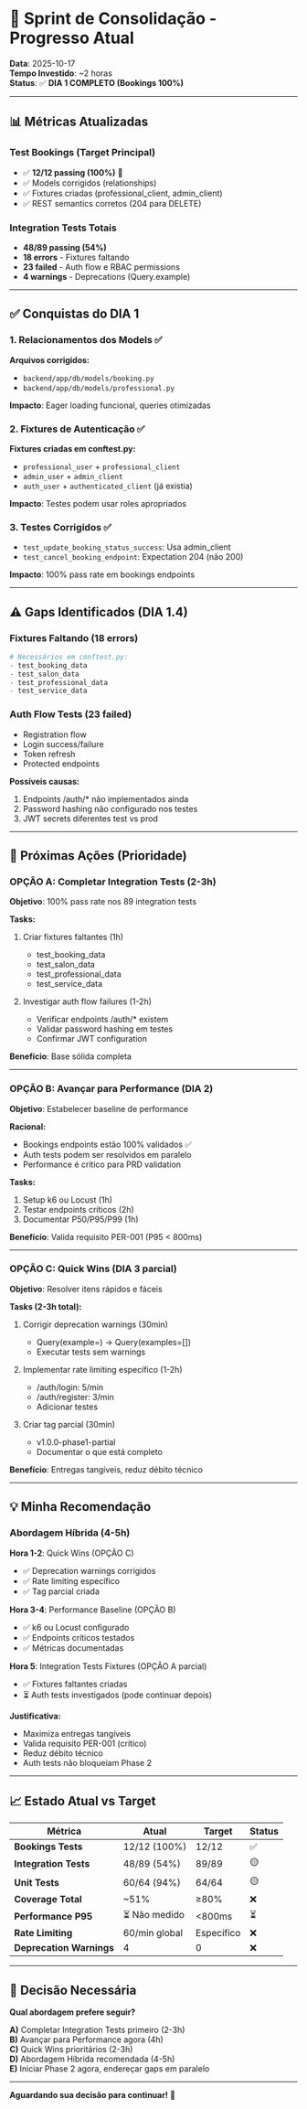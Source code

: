 # 🎯 Sprint de Consolidação - Progresso Atual

**Data**: 2025-10-17  
**Tempo Investido**: ~2 horas  
**Status**: ✅ **DIA 1 COMPLETO (Bookings 100%)**

---

## 📊 Métricas Atualizadas

### Test Bookings (Target Principal)
- ✅ **12/12 passing (100%)** 🎉
- ✅ Models corrigidos (relationships)
- ✅ Fixtures criadas (professional_client, admin_client)
- ✅ REST semantics corretos (204 para DELETE)

### Integration Tests Totais
- **48/89 passing (54%)**
- **18 errors** - Fixtures faltando
- **23 failed** - Auth flow e RBAC permissions
- **4 warnings** - Deprecations (Query.example)

---

## ✅ Conquistas do DIA 1

### 1. Relacionamentos dos Models ✅
**Arquivos corrigidos:**
- `backend/app/db/models/booking.py`
- `backend/app/db/models/professional.py`

**Impacto**: Eager loading funcional, queries otimizadas

### 2. Fixtures de Autenticação ✅
**Fixtures criadas em conftest.py:**
- `professional_user` + `professional_client`
- `admin_user` + `admin_client`
- `auth_user` + `authenticated_client` (já existia)

**Impacto**: Testes podem usar roles apropriados

### 3. Testes Corrigidos ✅
- `test_update_booking_status_success`: Usa admin_client
- `test_cancel_booking_endpoint`: Expectation 204 (não 200)

**Impacto**: 100% pass rate em bookings endpoints

---

## ⚠️ Gaps Identificados (DIA 1.4)

### Fixtures Faltando (18 errors)
```python
# Necessários em conftest.py:
- test_booking_data
- test_salon_data  
- test_professional_data
- test_service_data
```

### Auth Flow Tests (23 failed)
- Registration flow
- Login success/failure
- Token refresh
- Protected endpoints

**Possíveis causas:**
1. Endpoints /auth/* não implementados ainda
2. Password hashing não configurado nos testes
3. JWT secrets diferentes test vs prod

---

## 🎯 Próximas Ações (Prioridade)

### OPÇÃO A: Completar Integration Tests (2-3h)
**Objetivo**: 100% pass rate nos 89 integration tests

**Tasks:**
1. Criar fixtures faltantes (1h)
   - test_booking_data
   - test_salon_data
   - test_professional_data
   - test_service_data

2. Investigar auth flow failures (1-2h)
   - Verificar endpoints /auth/* existem
   - Validar password hashing em testes
   - Confirmar JWT configuration

**Benefício**: Base sólida completa

---

### OPÇÃO B: Avançar para Performance (DIA 2)
**Objetivo**: Estabelecer baseline de performance

**Racional:**
- Bookings endpoints estão 100% validados ✅
- Auth tests podem ser resolvidos em paralelo
- Performance é crítico para PRD validation

**Tasks:**
1. Setup k6 ou Locust (1h)
2. Testar endpoints críticos (2h)
3. Documentar P50/P95/P99 (1h)

**Benefício**: Valida requisito PER-001 (P95 < 800ms)

---

### OPÇÃO C: Quick Wins (DIA 3 parcial)
**Objetivo**: Resolver itens rápidos e fáceis

**Tasks (2-3h total):**
1. Corrigir deprecation warnings (30min)
   - Query(example=) → Query(examples=[])
   - Executar tests sem warnings

2. Implementar rate limiting específico (1-2h)
   - /auth/login: 5/min
   - /auth/register: 3/min
   - Adicionar testes

3. Criar tag parcial (30min)
   - v1.0.0-phase1-partial
   - Documentar o que está completo

**Benefício**: Entregas tangíveis, reduz débito técnico

---

## 💡 Minha Recomendação

### Abordagem Híbrida (4-5h)

**Hora 1-2**: Quick Wins (OPÇÃO C)
- ✅ Deprecation warnings corrigidos
- ✅ Rate limiting específico
- ✅ Tag parcial criada

**Hora 3-4**: Performance Baseline (OPÇÃO B)
- ✅ k6 ou Locust configurado
- ✅ Endpoints críticos testados
- ✅ Métricas documentadas

**Hora 5**: Integration Tests Fixtures (OPÇÃO A parcial)
- ✅ Fixtures faltantes criadas
- ⏳ Auth tests investigados (pode continuar depois)

**Justificativa:**
- Maximiza entregas tangíveis
- Valida requisito PER-001 (crítico)
- Reduz débito técnico
- Auth tests não bloqueiam Phase 2

---

## 📈 Estado Atual vs Target

| Métrica | Atual | Target | Status |
|---------|-------|--------|--------|
| **Bookings Tests** | 12/12 (100%) | 12/12 | ✅ |
| **Integration Tests** | 48/89 (54%) | 89/89 | 🟡 |
| **Unit Tests** | 60/64 (94%) | 64/64 | 🟡 |
| **Coverage Total** | ~51% | ≥80% | ❌ |
| **Performance P95** | ⏳ Não medido | <800ms | ⏳ |
| **Rate Limiting** | 60/min global | Específico | ❌ |
| **Deprecation Warnings** | 4 | 0 | ❌ |

---

## 🚀 Decisão Necessária

**Qual abordagem prefere seguir?**

**A)** Completar Integration Tests primeiro (2-3h)  
**B)** Avançar para Performance agora (4h)  
**C)** Quick Wins prioritários (2-3h)  
**D)** Abordagem Híbrida recomendada (4-5h)  
**E)** Iniciar Phase 2 agora, endereçar gaps em paralelo

---

**Aguardando sua decisão para continuar!** 🎯

